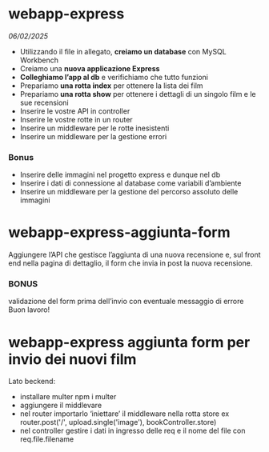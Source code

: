 # webapp-express
*06/02/2025*

- Utilizzando il file in allegato, **creiamo un database** con MySQL Workbench
- Creiamo una **nuova applicazione Express**
- **Colleghiamo l’app al db** e verifichiamo che tutto funzioni
- Prepariamo **una rotta index** per ottenere la lista dei film
- Prepariamo **una rotta show** per ottenere i dettagli di un singolo film e le sue recensioni
- Inserire le vostre API in controller
- Inserire le vostre rotte in un router
- Inserire un middleware per le rotte inesistenti
- Inserire un middleware per la gestione errori  

### Bonus
- Inserire delle immagini nel progetto express e dunque nel db
- Inserire i dati di connessione al database come variabili d’ambiente
- Inserire un middleware per la gestione del percorso assoluto delle immagini
  


# webapp-express-aggiunta-form
Aggiungere l’API che gestisce l’aggiunta di una nuova recensione e, sul front end nella pagina di dettaglio, il form che invia in post la nuova recensione.

### BONUS
validazione del form prima dell’invio con eventuale messaggio di errore
Buon lavoro!

# webapp-express aggiunta form per invio dei nuovi film 


Lato beckend:
- installare multer npm i multer
- aggiungere il middlevare
- nel router importarlo ‘iniettare’ il middleware nella rotta store ex router.post('/', upload.single('image'), bookController.store)
- nel controller gestire i dati in ingresso delle req e il nome del file con req.file.filename